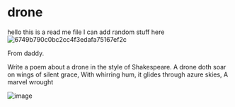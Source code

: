 # drone
hello this is a read me file I can add random stuff here
![6749b790c0bc2cc4f3edafa75167ef2c](https://github.com/user-attachments/assets/bcc3e4c0-407c-4f54-955c-675e7b01c3e7)


From daddy.

Write a poem about a drone in the style of Shakespeare.
A drone doth soar on wings of silent grace,
With whirring hum, it glides through azure skies,
A marvel wrought

![image](https://github.com/user-attachments/assets/0d160eb4-face-4db8-b8d7-6b33e278a1f2)
